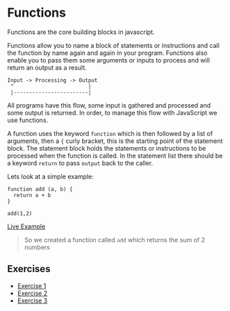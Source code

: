 # Functions

Functions are the core building blocks in javascript.

Functions allow you to name a block of statements or instructions and call the function by name again and again in your program.  Functions also enable you to pass them some
arguments or inputs to process and will return an output as a result.

```
Input -> Processing -> Output
 ^                        |
 |------------------------|
```

All programs have this flow, some input is gathered and processed and some output is returned. In order, to manage this flow with JavaScript we use functions.

A function uses the keyword `function` which is then followed by a list of arguments, then a `{` curly bracket, this is the starting point of the statement block.  The statement block holds the statements or instructions to be processed when the function is called. In
  the statement list there should be a keyword `return` to pass `output` back to the
  caller.

Lets look at a simple example:

```
function add (a, b) {
  return a + b
}

add(1,2)
```

[Live Example](http://bl.ocks.org/twilson63/raw/8279f91a12c8b3091dbbcc3e455533ef)

> So we created a function called `add` which returns the sum of 2 numbers

## Exercises

- [Exercise 1](http://bl.ocks.org/twilson63/raw/bd49b86a71d36abcd69a8afe8d195d31/)
- [Exercise 2](http://bl.ocks.org/twilson63/raw/a76418e78c99e9af5ae276677818bb87/)
- [Exercise 3](http://bl.ocks.org/twilson63/raw/3cdfe7d3384b74336d4706d75da8691e/)
